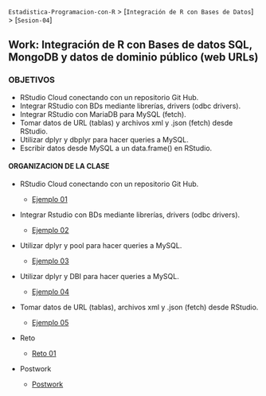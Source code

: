 `Estadistica-Programacion-con-R` > [`Integración de R con Bases de Datos`] > [`Sesion-04`] 

## Work: Integración de R con Bases de datos SQL,  MongoDB y datos de dominio público (web URLs)

### OBJETIVOS 

- RStudio Cloud conectando con un repositorio Git Hub. 
- Integrar RStudio con BDs mediante librerías, drivers (odbc drivers). 
- Integrar RStudio con MariaDB para MySQL (fetch).
- Tomar datos de URL (tablas) y archivos xml y .json (fetch) desde RStudio. 
- Utilizar dplyr y dbplyr para hacer queries a MySQL.
- Escribir datos desde MySQL a un data.frame() en RStudio.  

#### ORGANIZACION DE LA CLASE 

- RStudio Cloud conectando con un repositorio Git Hub. 
	- [Ejemplo 01](Ejemplo-01)

- Integrar Rstudio con BDs mediante librerías, drivers (odbc drivers).
	- [Ejemplo 02](Ejemplo-02)

- Utilizar dplyr y pool para hacer queries a MySQL.
	- [Ejemplo 03](Ejemplo-03)

- Utilizar dplyr y DBI para hacer queries a MySQL.
	- [Ejemplo 04](Ejemplo-04)

- Tomar datos de URL (tablas), archivos xml y .json (fetch) desde RStudio. 
	- [Ejemplo 05](Ejemplo-05)

- Reto
	- [Reto 01](Reto-01)
	
- Postwork
	- [Postwork](Postwork)
